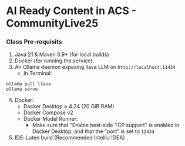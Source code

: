 # AI Ready Content in ACS - CommunityLive25

### Class Pre-requisits
1. Java 21 & Maven 3.9+ (for local builds)
2. Docker (for running the service)
3. An Ollama daemon exposing llava LLM on ```http://localhost:11434```
   - In Terminal:
```
ollama pull llava
ollama serve
```
4. Docker:
   - Docker Desktop ≥ 4.24 (20 GiB RAM)
   - Docker Compose v2
   - Docker Model Runner:
     - Make sure that "Enable host-side TCP support" is enabled in Docker Desktop, and that the "port" is set to ```12434```
5. IDE: Laten build (Recommended IntelliJ IDEA)


 
